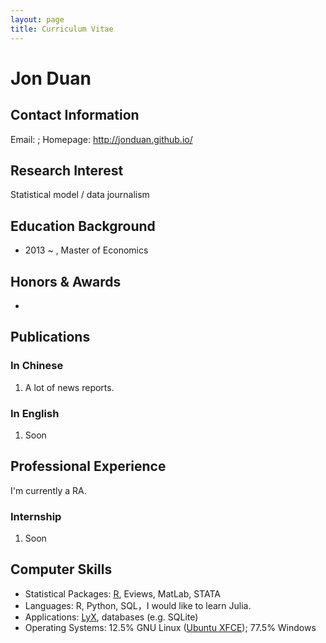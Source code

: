 ```yaml
---
layout: page
title: Curriculum Vitae
---
```


# Jon Duan

## Contact Information


Email: ; Homepage: <http://jonduan.github.io/>

## Research Interest

Statistical model / data journalism

## Education Background

- 2013 ~ , Master of Economics

## Honors & Awards

- 

## Publications

### In Chinese

1. A lot of news reports.

### In English

1. Soon

## Professional Experience

I'm currently a RA.

### Internship

1. Soon


## Computer Skills


- Statistical Packages: [R](http://www.r-project.org/), Eviews, MatLab, STATA 
- Languages: R, Python, SQL，I would like to learn Julia.
- Applications: [LyX](http://www.lyx.org), databases (e.g. SQLite)
- Operating Systems: 12.5% GNU Linux ([Ubuntu XFCE](http://www.ubuntu.com/)); 77.5% Windows



